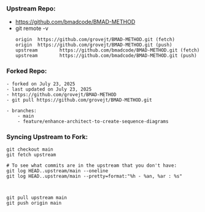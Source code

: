 ### Upstream Repo:
  - https://github.com/bmadcode/BMAD-METHOD
  - git remote -v  
      ```
      origin  https://github.com/grovejt/BMAD-METHOD.git (fetch)
      origin  https://github.com/grovejt/BMAD-METHOD.git (push)
      upstream        https://github.com/bmadcode/BMAD-METHOD.git (fetch)
      upstream        https://github.com/bmadcode/BMAD-METHOD.git (push)
      ```

### Forked Repo: 
    - forked on July 23, 2025
    - last updated on July 23, 2025
    - https://github.com/grovejt/BMAD-METHOD
    - git pull https://github.com/grovejt/BMAD-METHOD.git

    - branches:
        - main
        - feature/enhance-architect-to-create-sequence-diagrams



### Syncing Upstream to Fork:
```shell
git checkout main
git fetch upstream

# To see what commits are in the upstream that you don't have:
git log HEAD..upstream/main --oneline
git log HEAD..upstream/main --pretty=format:"%h - %an, %ar : %s"



git pull upstream main
git push origin main
```








